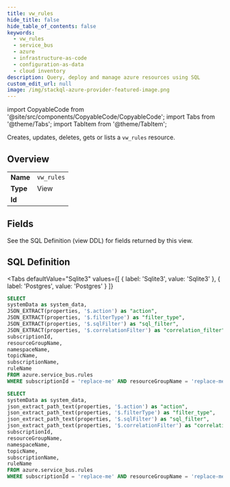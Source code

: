 ```yaml
--- 
title: vw_rules
hide_title: false
hide_table_of_contents: false
keywords:
  - vw_rules
  - service_bus
  - azure
  - infrastructure-as-code
  - configuration-as-data
  - cloud inventory
description: Query, deploy and manage azure resources using SQL
custom_edit_url: null
image: /img/stackql-azure-provider-featured-image.png
---
```


import CopyableCode from '@site/src/components/CopyableCode/CopyableCode';
import Tabs from '@theme/Tabs';
import TabItem from '@theme/TabItem';

Creates, updates, deletes, gets or lists a <code>vw_rules</code> resource.

## Overview
<table><tbody>
<tr><td><b>Name</b></td><td><code>vw_rules</code></td></tr>
<tr><td><b>Type</b></td><td>View</td></tr>
<tr><td><b>Id</b></td><td><CopyableCode code="azure.service_bus.vw_rules" /></td></tr>
</tbody></table>

## Fields

See the SQL Definition (view DDL) for fields returned by this view.

## SQL Definition

<Tabs
defaultValue="Sqlite3"
values={[
{ label: 'Sqlite3', value: 'Sqlite3' },
{ label: 'Postgres', value: 'Postgres' }
]}
>
<TabItem value="Sqlite3">

```sql
SELECT
systemData as system_data,
JSON_EXTRACT(properties, '$.action') as "action",
JSON_EXTRACT(properties, '$.filterType') as "filter_type",
JSON_EXTRACT(properties, '$.sqlFilter') as "sql_filter",
JSON_EXTRACT(properties, '$.correlationFilter') as "correlation_filter",
subscriptionId,
resourceGroupName,
namespaceName,
topicName,
subscriptionName,
ruleName
FROM azure.service_bus.rules
WHERE subscriptionId = 'replace-me' AND resourceGroupName = 'replace-me' AND namespaceName = 'replace-me' AND topicName = 'replace-me' AND subscriptionName = 'replace-me';
```

</TabItem>
<TabItem value="Postgres">

```sql
SELECT
systemData as system_data,
json_extract_path_text(properties, '$.action') as "action",
json_extract_path_text(properties, '$.filterType') as "filter_type",
json_extract_path_text(properties, '$.sqlFilter') as "sql_filter",
json_extract_path_text(properties, '$.correlationFilter') as "correlation_filter",
subscriptionId,
resourceGroupName,
namespaceName,
topicName,
subscriptionName,
ruleName
FROM azure.service_bus.rules
WHERE subscriptionId = 'replace-me' AND resourceGroupName = 'replace-me' AND namespaceName = 'replace-me' AND topicName = 'replace-me' AND subscriptionName = 'replace-me';
```

</TabItem>
</Tabs>
